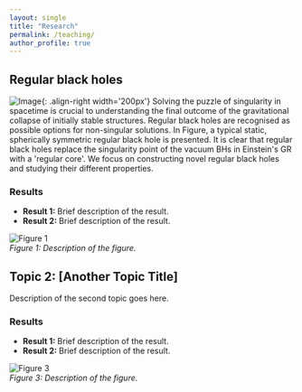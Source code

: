 ```yaml
---
layout: single
title: "Research"
permalink: /teaching/
author_profile: true
---
```



## Regular black holes
![Image](/images/RBH.jpeg){: .align-right width='200px'}
Solving the puzzle of singularity in spacetime is crucial to understanding the final outcome of the gravitational collapse of initially stable structures. Regular black holes are recognised as possible options for non-singular solutions. In Figure, a typical static, spherically symmetric regular black hole is presented. It is clear that regular black holes replace the singularity point of the vacuum BHs in Einstein's GR with a 'regular core'. We focus on constructing novel regular black holes and studying their different properties.

### Results
- **Result 1:** Brief description of the result.
- **Result 2:** Brief description of the result.

![Figure 1](assets/images/teaching/figure1.jpg)  
*Figure 1: Description of the figure.*

## Topic 2: [Another Topic Title]
Description of the second topic goes here.

### Results
- **Result 1:** Brief description of the result.
- **Result 2:** Brief description of the result.

![Figure 3](assets/images/teaching/figure3.jpg)  
*Figure 3: Description of the figure.*
